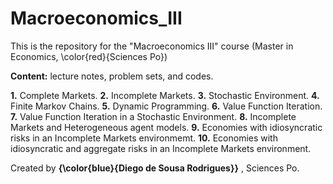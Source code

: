 # Macroeconomics_III

This is the repository for the "Macroeconomics III" course (Master in Economics, \color{red}{Sciences Po})

**Content:** lecture notes, problem sets, and codes.

**1.** Complete Markets.
**2.** Incomplete Markets.
**3.** Stochastic Environment.
**4.** Finite Markov Chains.
**5.** Dynamic Programming.
**6.** Value Function Iteration.
**7.** Value Function Iteration in a Stochastic Environment.
**8.** Incomplete Markets and Heterogeneous agent models.
**9.** Economies with idiosyncratic risks in an Incomplete Markets environmemt.
**10.** Economies with idiosyncratic and aggregate risks in an Incomplete Markets environment.

Created by **{\color{blue}{Diego de Sousa Rodrigues}}**	, Sciences Po.
